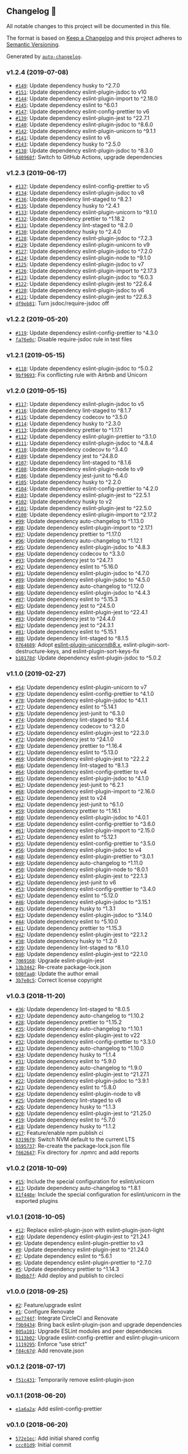 ## Changelog 🚀

All notable changes to this project will be documented in this file.

The format is based on [Keep a Changelog](http://keepachangelog.com/en/1.0.0/)
and this project adheres to [Semantic Versioning](http://semver.org/spec/v2.0.0.html).

Generated by [`auto-changelog`](https://github.com/CookPete/auto-changelog).

### v1.2.4 (2019-07-08)

- [`#149`](https://github.com/lifion/eslint-config-lifion/pull/149): Update dependency husky to ^2.7.0
- [`#151`](https://github.com/lifion/eslint-config-lifion/pull/151): Update dependency eslint-plugin-jsdoc to v10
- [`#144`](https://github.com/lifion/eslint-config-lifion/pull/144): Update dependency eslint-plugin-import to ^2.18.0
- [`#145`](https://github.com/lifion/eslint-config-lifion/pull/145): Update dependency eslint to ^6.0.1
- [`#147`](https://github.com/lifion/eslint-config-lifion/pull/147): Update dependency eslint-config-prettier to v6
- [`#139`](https://github.com/lifion/eslint-config-lifion/pull/139): Update dependency eslint-plugin-jest to ^22.7.1
- [`#140`](https://github.com/lifion/eslint-config-lifion/pull/140): Update dependency eslint-plugin-jsdoc to ^8.6.0
- [`#142`](https://github.com/lifion/eslint-config-lifion/pull/142): Update dependency eslint-plugin-unicorn to ^9.1.1
- [`#141`](https://github.com/lifion/eslint-config-lifion/pull/141): Update dependency eslint to v6
- [`#143`](https://github.com/lifion/eslint-config-lifion/pull/143): Update dependency husky to ^2.5.0
- [`#138`](https://github.com/lifion/eslint-config-lifion/pull/138): Update dependency eslint-plugin-jsdoc to ^8.3.0
- [`640968f`](https://github.com/lifion/eslint-config-lifion/commit/640968f82ad7b5cf66ce6997d4399e0aace5916c): Switch to GitHub Actions, upgrade dependencies

### v1.2.3 (2019-06-17)

- [`#137`](https://github.com/lifion/eslint-config-lifion/pull/137): Update dependency eslint-config-prettier to v5
- [`#134`](https://github.com/lifion/eslint-config-lifion/pull/134): Update dependency eslint-plugin-jsdoc to v8
- [`#136`](https://github.com/lifion/eslint-config-lifion/pull/136): Update dependency lint-staged to ^8.2.1
- [`#135`](https://github.com/lifion/eslint-config-lifion/pull/135): Update dependency husky to ^2.4.1
- [`#133`](https://github.com/lifion/eslint-config-lifion/pull/133): Update dependency eslint-plugin-unicorn to ^9.1.0
- [`#132`](https://github.com/lifion/eslint-config-lifion/pull/132): Update dependency prettier to ^1.18.2
- [`#131`](https://github.com/lifion/eslint-config-lifion/pull/131): Update dependency lint-staged to ^8.2.0
- [`#130`](https://github.com/lifion/eslint-config-lifion/pull/130): Update dependency husky to ^2.4.0
- [`#128`](https://github.com/lifion/eslint-config-lifion/pull/128): Update dependency eslint-plugin-jsdoc to ^7.2.3
- [`#129`](https://github.com/lifion/eslint-config-lifion/pull/129): Update dependency eslint-plugin-unicorn to v9
- [`#127`](https://github.com/lifion/eslint-config-lifion/pull/127): Update dependency eslint-plugin-jsdoc to ^7.2.0
- [`#124`](https://github.com/lifion/eslint-config-lifion/pull/124): Update dependency eslint-plugin-node to ^9.1.0
- [`#125`](https://github.com/lifion/eslint-config-lifion/pull/125): Update dependency eslint-plugin-jsdoc to v7
- [`#126`](https://github.com/lifion/eslint-config-lifion/pull/126): Update dependency eslint-plugin-import to ^2.17.3
- [`#123`](https://github.com/lifion/eslint-config-lifion/pull/123): Update dependency eslint-plugin-jsdoc to ^6.0.3
- [`#122`](https://github.com/lifion/eslint-config-lifion/pull/122): Update dependency eslint-plugin-jest to ^22.6.4
- [`#120`](https://github.com/lifion/eslint-config-lifion/pull/120): Update dependency eslint-plugin-jsdoc to v6
- [`#121`](https://github.com/lifion/eslint-config-lifion/pull/121): Update dependency eslint-plugin-jest to ^22.6.3
- [`df9eb81`](https://github.com/lifion/eslint-config-lifion/commit/df9eb81bc3d0e7465168255942b0c37947af105d): Turn jsdoc/require-jsdoc off

### v1.2.2 (2019-05-20)

- [`#119`](https://github.com/lifion/eslint-config-lifion/pull/119): Update dependency eslint-config-prettier to ^4.3.0
- [`fa76e0c`](https://github.com/lifion/eslint-config-lifion/commit/fa76e0c673a2cd0c4f78f2a9efb5fac872d2ec5f): Disable require-jsdoc rule in test files

### v1.2.1 (2019-05-15)

- [`#118`](https://github.com/lifion/eslint-config-lifion/pull/118): Update dependency eslint-plugin-jsdoc to ^5.0.2
- [`9bf9693`](https://github.com/lifion/eslint-config-lifion/commit/9bf9693dbacae5787158f70eec1b79068f6f9a80): Fix conflicting rule with Airbnb and Unicorn

### v1.2.0 (2019-05-15)

- [`#117`](https://github.com/lifion/eslint-config-lifion/pull/117): Update dependency eslint-plugin-jsdoc to v5
- [`#116`](https://github.com/lifion/eslint-config-lifion/pull/116): Update dependency lint-staged to ^8.1.7
- [`#115`](https://github.com/lifion/eslint-config-lifion/pull/115): Update dependency codecov to ^3.5.0
- [`#114`](https://github.com/lifion/eslint-config-lifion/pull/114): Update dependency husky to ^2.3.0
- [`#113`](https://github.com/lifion/eslint-config-lifion/pull/113): Update dependency prettier to ^1.17.1
- [`#112`](https://github.com/lifion/eslint-config-lifion/pull/112): Update dependency eslint-plugin-prettier to ^3.1.0
- [`#111`](https://github.com/lifion/eslint-config-lifion/pull/111): Update dependency eslint-plugin-jsdoc to ^4.8.4
- [`#110`](https://github.com/lifion/eslint-config-lifion/pull/110): Update dependency codecov to ^3.4.0
- [`#109`](https://github.com/lifion/eslint-config-lifion/pull/109): Update dependency jest to ^24.8.0
- [`#107`](https://github.com/lifion/eslint-config-lifion/pull/107): Update dependency lint-staged to ^8.1.6
- [`#108`](https://github.com/lifion/eslint-config-lifion/pull/108): Update dependency eslint-plugin-node to v9
- [`#106`](https://github.com/lifion/eslint-config-lifion/pull/106): Update dependency jest-junit to ^6.4.0
- [`#105`](https://github.com/lifion/eslint-config-lifion/pull/105): Update dependency husky to ^2.2.0
- [`#104`](https://github.com/lifion/eslint-config-lifion/pull/104): Update dependency eslint-config-prettier to ^4.2.0
- [`#103`](https://github.com/lifion/eslint-config-lifion/pull/103): Update dependency eslint-plugin-jest to ^22.5.1
- [`#102`](https://github.com/lifion/eslint-config-lifion/pull/102): Update dependency husky to v2
- [`#101`](https://github.com/lifion/eslint-config-lifion/pull/101): Update dependency eslint-plugin-jest to ^22.5.0
- [`#100`](https://github.com/lifion/eslint-config-lifion/pull/100): Update dependency eslint-plugin-import to ^2.17.2
- [`#99`](https://github.com/lifion/eslint-config-lifion/pull/99): Update dependency auto-changelog to ^1.13.0
- [`#98`](https://github.com/lifion/eslint-config-lifion/pull/98): Update dependency eslint-plugin-import to ^2.17.1
- [`#97`](https://github.com/lifion/eslint-config-lifion/pull/97): Update dependency prettier to ^1.17.0
- [`#96`](https://github.com/lifion/eslint-config-lifion/pull/96): Update dependency auto-changelog to ^1.12.1
- [`#95`](https://github.com/lifion/eslint-config-lifion/pull/95): Update dependency eslint-plugin-jsdoc to ^4.8.3
- [`#94`](https://github.com/lifion/eslint-config-lifion/pull/94): Update dependency codecov to ^3.3.0
- [`#93`](https://github.com/lifion/eslint-config-lifion/pull/93): Update dependency jest to ^24.7.1
- [`#92`](https://github.com/lifion/eslint-config-lifion/pull/92): Update dependency eslint to ^5.16.0
- [`#91`](https://github.com/lifion/eslint-config-lifion/pull/91): Update dependency eslint-plugin-jsdoc to ^4.7.0
- [`#89`](https://github.com/lifion/eslint-config-lifion/pull/89): Update dependency eslint-plugin-jsdoc to ^4.5.0
- [`#88`](https://github.com/lifion/eslint-config-lifion/pull/88): Update dependency auto-changelog to ^1.12.0
- [`#86`](https://github.com/lifion/eslint-config-lifion/pull/86): Update dependency eslint-plugin-jsdoc to ^4.4.3
- [`#87`](https://github.com/lifion/eslint-config-lifion/pull/87): Update dependency eslint to ^5.15.3
- [`#85`](https://github.com/lifion/eslint-config-lifion/pull/85): Update dependency jest to ^24.5.0
- [`#84`](https://github.com/lifion/eslint-config-lifion/pull/84): Update dependency eslint-plugin-jest to ^22.4.1
- [`#83`](https://github.com/lifion/eslint-config-lifion/pull/83): Update dependency jest to ^24.4.0
- [`#82`](https://github.com/lifion/eslint-config-lifion/pull/82): Update dependency jest to ^24.3.1
- [`#81`](https://github.com/lifion/eslint-config-lifion/pull/81): Update dependency eslint to ^5.15.1
- [`#80`](https://github.com/lifion/eslint-config-lifion/pull/80): Update dependency lint-staged to ^8.1.5
- [`0764689`](https://github.com/lifion/eslint-config-lifion/commit/076468987e6b783c3089068f7048102f01306cd5): Adopt eslint-plugin-unicorn@8.x, eslint-plugin-sort-destructure-keys, and eslint-plugin-sort-keys-fix
- [`b10178d`](https://github.com/lifion/eslint-config-lifion/commit/b10178df6da6b570544ba22ac0a9886a3398d5dc): Update dependency eslint-plugin-jsdoc to ^5.0.2

### v1.1.0 (2019-02-27)

- [`#54`](https://github.com/lifion/eslint-config-lifion/pull/54): Update dependency eslint-plugin-unicorn to v7
- [`#79`](https://github.com/lifion/eslint-config-lifion/pull/79): Update dependency eslint-config-prettier to ^4.1.0
- [`#78`](https://github.com/lifion/eslint-config-lifion/pull/78): Update dependency eslint-plugin-jsdoc to ^4.1.1
- [`#77`](https://github.com/lifion/eslint-config-lifion/pull/77): Update dependency eslint to ^5.14.1
- [`#76`](https://github.com/lifion/eslint-config-lifion/pull/76): Update dependency jest-junit to ^6.3.0
- [`#74`](https://github.com/lifion/eslint-config-lifion/pull/74): Update dependency lint-staged to ^8.1.4
- [`#73`](https://github.com/lifion/eslint-config-lifion/pull/73): Update dependency codecov to ^3.2.0
- [`#75`](https://github.com/lifion/eslint-config-lifion/pull/75): Update dependency eslint-plugin-jest to ^22.3.0
- [`#72`](https://github.com/lifion/eslint-config-lifion/pull/72): Update dependency jest to ^24.1.0
- [`#70`](https://github.com/lifion/eslint-config-lifion/pull/70): Update dependency prettier to ^1.16.4
- [`#71`](https://github.com/lifion/eslint-config-lifion/pull/71): Update dependency eslint to ^5.13.0
- [`#69`](https://github.com/lifion/eslint-config-lifion/pull/69): Update dependency eslint-plugin-jest to ^22.2.2
- [`#66`](https://github.com/lifion/eslint-config-lifion/pull/66): Update dependency lint-staged to ^8.1.3
- [`#64`](https://github.com/lifion/eslint-config-lifion/pull/64): Update dependency eslint-config-prettier to v4
- [`#65`](https://github.com/lifion/eslint-config-lifion/pull/65): Update dependency eslint-plugin-jsdoc to ^4.1.0
- [`#67`](https://github.com/lifion/eslint-config-lifion/pull/67): Update dependency jest-junit to ^6.2.1
- [`#68`](https://github.com/lifion/eslint-config-lifion/pull/68): Update dependency eslint-plugin-import to ^2.16.0
- [`#63`](https://github.com/lifion/eslint-config-lifion/pull/63): Update dependency jest to v24
- [`#62`](https://github.com/lifion/eslint-config-lifion/pull/62): Update dependency jest-junit to ^6.1.0
- [`#59`](https://github.com/lifion/eslint-config-lifion/pull/59): Update dependency prettier to ^1.16.1
- [`#60`](https://github.com/lifion/eslint-config-lifion/pull/60): Update dependency eslint-plugin-jsdoc to ^4.0.1
- [`#58`](https://github.com/lifion/eslint-config-lifion/pull/58): Update dependency eslint-config-prettier to ^3.6.0
- [`#61`](https://github.com/lifion/eslint-config-lifion/pull/61): Update dependency eslint-plugin-import to ^2.15.0
- [`#57`](https://github.com/lifion/eslint-config-lifion/pull/57): Update dependency eslint to ^5.12.1
- [`#55`](https://github.com/lifion/eslint-config-lifion/pull/55): Update dependency eslint-config-prettier to ^3.5.0
- [`#56`](https://github.com/lifion/eslint-config-lifion/pull/56): Update dependency eslint-plugin-jsdoc to v4
- [`#48`](https://github.com/lifion/eslint-config-lifion/pull/48): Update dependency eslint-plugin-prettier to ^3.0.1
- [`#49`](https://github.com/lifion/eslint-config-lifion/pull/49): Update dependency auto-changelog to ^1.11.0
- [`#50`](https://github.com/lifion/eslint-config-lifion/pull/50): Update dependency eslint-plugin-node to ^8.0.1
- [`#51`](https://github.com/lifion/eslint-config-lifion/pull/51): Update dependency eslint-plugin-jest to ^22.1.3
- [`#52`](https://github.com/lifion/eslint-config-lifion/pull/52): Update dependency jest-junit to v6
- [`#53`](https://github.com/lifion/eslint-config-lifion/pull/53): Update dependency eslint-config-prettier to ^3.4.0
- [`#47`](https://github.com/lifion/eslint-config-lifion/pull/47): Update dependency eslint to ^5.12.0
- [`#46`](https://github.com/lifion/eslint-config-lifion/pull/46): Update dependency eslint-plugin-jsdoc to ^3.15.1
- [`#45`](https://github.com/lifion/eslint-config-lifion/pull/45): Update dependency husky to ^1.3.1
- [`#43`](https://github.com/lifion/eslint-config-lifion/pull/43): Update dependency eslint-plugin-jsdoc to ^3.14.0
- [`#44`](https://github.com/lifion/eslint-config-lifion/pull/44): Update dependency eslint to ^5.10.0
- [`#41`](https://github.com/lifion/eslint-config-lifion/pull/41): Update dependency prettier to ^1.15.3
- [`#42`](https://github.com/lifion/eslint-config-lifion/pull/42): Update dependency eslint-plugin-jest to ^22.1.2
- [`#38`](https://github.com/lifion/eslint-config-lifion/pull/38): Update dependency husky to ^1.2.0
- [`#39`](https://github.com/lifion/eslint-config-lifion/pull/39): Update dependency lint-staged to ^8.1.0
- [`#40`](https://github.com/lifion/eslint-config-lifion/pull/40): Update dependency eslint-plugin-jest to ^22.1.0
- [`7069168`](https://github.com/lifion/eslint-config-lifion/commit/7069168aa88620ad99b985e060535fa4d69a6fa2): Upgrade eslint-plugin-jest
- [`13b3442`](https://github.com/lifion/eslint-config-lifion/commit/13b34421e17f98c22552d787952688e716c707cc): Re-create package-lock.json
- [`600faa0`](https://github.com/lifion/eslint-config-lifion/commit/600faa03b37a69df9fd800c27267505172d407eb): Update the author email
- [`3b7e0c5`](https://github.com/lifion/eslint-config-lifion/commit/3b7e0c5695169d621210b466fd238b9c9d3df74d): Correct license copyright

### v1.0.3 (2018-11-20)

- [`#36`](https://github.com/lifion/eslint-config-lifion/pull/36): Update dependency lint-staged to ^8.0.5
- [`#37`](https://github.com/lifion/eslint-config-lifion/pull/37): Update dependency auto-changelog to ^1.10.2
- [`#28`](https://github.com/lifion/eslint-config-lifion/pull/28): Update dependency prettier to ^1.15.2
- [`#35`](https://github.com/lifion/eslint-config-lifion/pull/35): Update dependency auto-changelog to ^1.10.1
- [`#29`](https://github.com/lifion/eslint-config-lifion/pull/29): Update dependency eslint-plugin-jest to v22
- [`#32`](https://github.com/lifion/eslint-config-lifion/pull/32): Update dependency eslint-config-prettier to ^3.3.0
- [`#33`](https://github.com/lifion/eslint-config-lifion/pull/33): Update dependency auto-changelog to ^1.10.0
- [`#34`](https://github.com/lifion/eslint-config-lifion/pull/34): Update dependency husky to ^1.1.4
- [`#31`](https://github.com/lifion/eslint-config-lifion/pull/31): Update dependency eslint to ^5.9.0
- [`#30`](https://github.com/lifion/eslint-config-lifion/pull/30): Update dependency auto-changelog to ^1.9.0
- [`#21`](https://github.com/lifion/eslint-config-lifion/pull/21): Update dependency eslint-plugin-jest to ^21.27.1
- [`#22`](https://github.com/lifion/eslint-config-lifion/pull/22): Update dependency eslint-plugin-jsdoc to ^3.9.1
- [`#23`](https://github.com/lifion/eslint-config-lifion/pull/23): Update dependency eslint to ^5.8.0
- [`#24`](https://github.com/lifion/eslint-config-lifion/pull/24): Update dependency eslint-plugin-node to v8
- [`#25`](https://github.com/lifion/eslint-config-lifion/pull/25): Update dependency lint-staged to v8
- [`#26`](https://github.com/lifion/eslint-config-lifion/pull/26): Update dependency husky to ^1.1.3
- [`#20`](https://github.com/lifion/eslint-config-lifion/pull/20): Update dependency eslint-plugin-jest to ^21.25.0
- [`#19`](https://github.com/lifion/eslint-config-lifion/pull/19): Update dependency eslint to ^5.7.0
- [`#18`](https://github.com/lifion/eslint-config-lifion/pull/18): Update dependency husky to ^1.1.2
- [`#17`](https://github.com/lifion/eslint-config-lifion/pull/17): Feature/enable npm publish ci
- [`83196f9`](https://github.com/lifion/eslint-config-lifion/commit/83196f9a35b030cbeac1b2a13461d8a41cd6be46): Switch NVM default to the current LTS
- [`b595737`](https://github.com/lifion/eslint-config-lifion/commit/b59573731e3a26d7c6596405352ed6d848371886): Re-create the package-lock.json file
- [`f662647`](https://github.com/lifion/eslint-config-lifion/commit/f6626478a51db668fe8aa596d86b54cc31d7892a): Fix directory for .npmrc and add reports

### v1.0.2 (2018-10-09)

- [`#15`](https://github.com/lifion/eslint-config-lifion/pull/15): Include the special configuration for eslint/unicorn
- [`#13`](https://github.com/lifion/eslint-config-lifion/pull/13): Update dependency auto-changelog to ^1.8.1
- [`81f448e`](https://github.com/lifion/eslint-config-lifion/commit/81f448ef9506f1ef82529c0a089ac9b062eff3a1): Include the special configuration for eslint/unicorn in the exported plugins

### v1.0.1 (2018-10-05)

- [`#12`](https://github.com/lifion/eslint-config-lifion/pull/12): Replace eslint-plugin-json with eslint-plugin-json-light
- [`#10`](https://github.com/lifion/eslint-config-lifion/pull/10): Update dependency eslint-plugin-jest to ^21.24.1
- [`#9`](https://github.com/lifion/eslint-config-lifion/pull/9): Update dependency eslint-plugin-prettier to v3
- [`#8`](https://github.com/lifion/eslint-config-lifion/pull/8): Update dependency eslint-plugin-jest to ^21.24.0
- [`#7`](https://github.com/lifion/eslint-config-lifion/pull/7): Update dependency eslint to ^5.6.1
- [`#6`](https://github.com/lifion/eslint-config-lifion/pull/6): Update dependency eslint-plugin-prettier to ^2.7.0
- [`#5`](https://github.com/lifion/eslint-config-lifion/pull/5): Update dependency prettier to ^1.14.3
- [`8bdbb7f`](https://github.com/lifion/eslint-config-lifion/commit/8bdbb7fc2eb3f304781f74481489eb23bb7e55a6): Add deploy and publish to circleci

### v1.0.0 (2018-09-25)

- [`#2`](https://github.com/lifion/eslint-config-lifion/pull/2): Feature/upgrade eslint
- [`#1`](https://github.com/lifion/eslint-config-lifion/pull/1): Configure Renovate
- [`ee7744f`](https://github.com/lifion/eslint-config-lifion/commit/ee7744fbbcddf5cbe9a510143f6e8125905e48d8): Integrate CircleCI and Renovate
- [`f9b9434`](https://github.com/lifion/eslint-config-lifion/commit/f9b9434814ffc427d74ce1c0bae068b645b68063): Bring back eslint-plugin-json and upgrade dependencies
- [`805a101`](https://github.com/lifion/eslint-config-lifion/commit/805a1012c48fcc5180bff0990daa2917228dca98): Upgrade ESLint modules and peer dependencies
- [`9113b02`](https://github.com/lifion/eslint-config-lifion/commit/9113b024b172a965d793a1eea6986076ea422572): Upgrade eslint-config-prettier and eslint-plugin-unicorn
- [`1119295`](https://github.com/lifion/eslint-config-lifion/commit/1119295c9d60bf103ae4c95145450163262566d0): Enforce “use strict”
- [`f84c67d`](https://github.com/lifion/eslint-config-lifion/commit/f84c67df6c07f345079f8aee5b1b0b18695a1ba3): Add renovate.json

### v0.1.2 (2018-07-17)

- [`f51c431`](https://github.com/lifion/eslint-config-lifion/commit/f51c431458a87af347bb4a2af97fa65550e43acc): Temporarily remove eslint-plugin-json

### v0.1.1 (2018-06-20)

- [`e1a6a2a`](https://github.com/lifion/eslint-config-lifion/commit/e1a6a2ada6a0944392a480d726d3c5bde22378f1): Add eslint-config-prettier

### v0.1.0 (2018-06-20)

- [`572e1ec`](https://github.com/lifion/eslint-config-lifion/commit/572e1ecae9a1d5434cf8cb7ce67a7055b9d26363): Add initial shared config
- [`ccc01d9`](https://github.com/lifion/eslint-config-lifion/commit/ccc01d9131697ffb61527687ac420d5d46a90986): Initial commit
